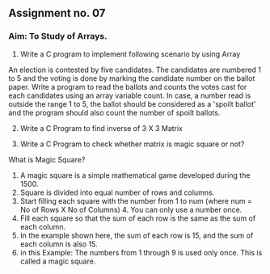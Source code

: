 ## Assignment no. 07

### Aim: To Study of Arrays.


1.  Write a C program to implement following scenario by using Array
	
An election is contested by five candidates. The candidates are numbered 1 to 5 and the voting is done by marking the candidate number on the ballot paper. Write a program to read the ballots and counts the votes cast for each candidates using an array variable count. In case, a number read is outside the range 1 to 5, the ballot should be considered as a 'spoilt ballot' and the program should also count the number of spoilt ballots.

2.  Write a C Program to find inverse of 3 X 3 Matrix

3. Write a C Program to check whether matrix is magic square or not? 

What is Magic Square? 
1. A magic square is a simple mathematical game developed during the 1500. 
2. Square is divided into equal number of rows and columns. 
3. Start filling each square with the number from 1 to num (where num = No of Rows X No of Columns) 4. You can only use a number once. 
5. Fill each square so that the sum of each row is the same as the sum of each column. 
6. In the example shown here, the sum of each row is 15, and the sum of each column is also 15. 
7. in this Example: The numbers from 1 through 9 is used only once. This is called a magic square.
